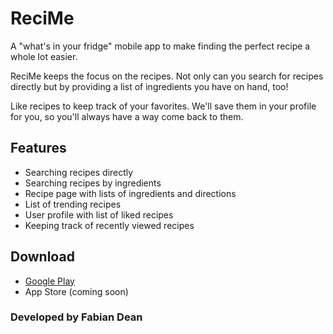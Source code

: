 # ReciMe
A "what's in your fridge" mobile app to make finding the perfect recipe a whole lot easier.

ReciMe keeps the focus on the recipes. Not only can you search for recipes directly but by providing a list of ingredients you have on hand, too!

Like recipes to keep track of your favorites. We'll save them in your profile for you, so you'll always have a way come back to them.

## Features
* Searching recipes directly
* Searching recipes by ingredients
* Recipe page with lists of ingredients and directions
* List of trending recipes
* User profile with list of liked recipes
* Keeping track of recently viewed recipes

## Download
* [Google Play](https://play.google.com/store/apps/details?id=dev.fabiandean.recime&hl=en_US)
* App Store (coming soon)
### Developed by Fabian Dean
